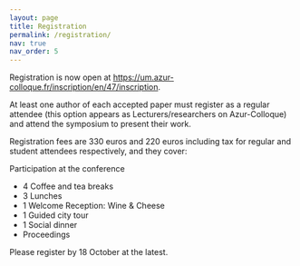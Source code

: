 ```yaml
---
layout: page
title: Registration
permalink: /registration/
nav: true
nav_order: 5
---
```


Registration is now open at https://um.azur-colloque.fr/inscription/en/47/inscription.

At least one author of each accepted paper must register as a regular attendee (this option appears as Lecturers/researchers on Azur-Colloque) and attend the symposium to present their work.

Registration fees are 330 euros and 220 euros including tax for regular and student attendees respectively, and they cover:

Participation at the conference

- 4 Coffee and tea breaks
- 3 Lunches
- 1 Welcome Reception: Wine & Cheese
- 1 Guided city tour
- 1 Social dinner
- Proceedings

Please register by 18 October at the latest.
